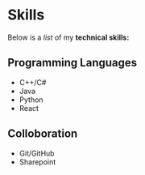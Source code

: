 # Skills

Below is a *list* of my **technical skills:**

## Programming Languages
- C++/C#
- Java
- Python
- React

## Colloboration
- Git/GitHub
- Sharepoint

